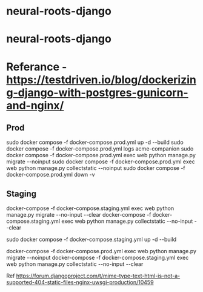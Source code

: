 # neural-roots-django
# neural-roots-django

# Referance - https://testdriven.io/blog/dockerizing-django-with-postgres-gunicorn-and-nginx/

## Prod
sudo docker compose -f docker-compose.prod.yml up -d --build
sudo docker compose -f docker-compose.prod.yml logs acme-companion
sudo docker compose -f docker-compose.prod.yml exec web python manage.py migrate --noinput
sudo docker compose -f docker-compose.prod.yml exec web python manage.py collectstatic --noinput
sudo docker compose -f docker-compose.prod.yml down -v


## Staging
docker-compose -f docker-compose.staging.yml exec web python manage.py migrate --no-input --clear
docker-compose -f docker-compose.staging.yml exec web python manage.py collectstatic --no-input --clear



sudo docker compose -f docker-compose.staging.yml up -d --build

docker-compose -f docker-compose.prod.yml exec web python manage.py migrate --noinput
docker-compose -f docker-compose.staging.yml exec web python manage.py collectstatic --no-input --clear

Ref
https://forum.djangoproject.com/t/mime-type-text-html-is-not-a-supported-404-static-files-nginx-uwsgi-production/10459
